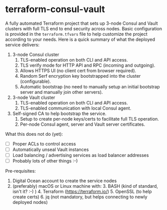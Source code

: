 # terraform-consul-vault
A fully automated Terraform project that sets up 3-node Consul and Vault clusters with full TLS end to end security across nodes.
Basic configuration is provided in the `terraform.tfvars` file to help customize the project according to your needs.
Here is a quick summary of what the deployed service delivers:
1. 3-node Consul cluster
   1. TLS-enabled operation on both CLI and API access.
   2. TLS verify mode for HTTP API and RPC (incoming and outgoing).
   2. Allows HTTPS UI (no client cert from browser required).
   3. Random Serf encryption key bootstrapped into the cluster (configurable).
   2. Automatic bootstrap (no need to manually setup an initial bootstrap server and manually join other servers).
1. 3-node Vault cluster
    1. TLS-enabled operation on both CLI and API access.
    3. TLS-enabled communication with local Consul agent.
4. Self-signed CA to help bootstrap the service.
    1. Setup to create per-node keys/certs to facilitate full TLS operation.
    2. Per-node Consul agent, server and Vault server certificates.

What this does not do (yet):
- [ ] Proper ACLs to control access
- [ ] Automatically unseal Vault instances
- [ ] Load balancing / advertising services as load balancer addresses
- [ ] Probably lots of other things :-)

Pre-requisites:
1. Digital Ocean account to create the service nodes
2. (preferably) macOS or Linux machine with:
   3. BASH (kind of standard, isn't it? :-) )
   4. Terraform (https://terraform.io/)
   5. OpenSSL (to help create certs)
   6. jq (not mandatory, but helps connecting to newly deployed nodes)

